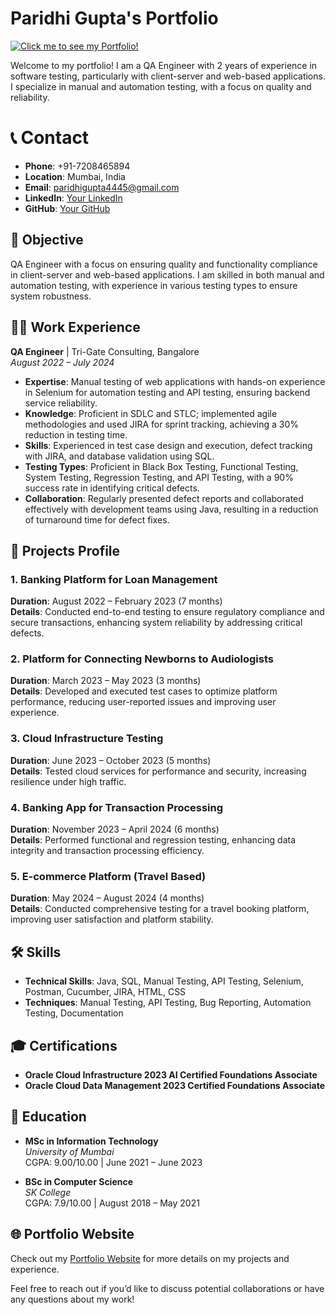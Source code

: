 # Paridhi Gupta's Portfolio

[![Click me to see my Portfolio!](https://img.shields.io/badge/Click%20me%20to%20see%20my%20Portfolio-black?style=for-the-badge&logo=github&color=28a745)](https://paridhi-gupta-17.github.io/paridhi.io/)  

Welcome to my portfolio! I am a QA Engineer with 2 years of experience in software testing, particularly with client-server and web-based applications. I specialize in manual and automation testing, with a focus on quality and reliability.



# 📞 Contact
- **Phone**: +91-7208465894
- **Location**: Mumbai, India
- **Email**: [paridhigupta4445@gmail.com](mailto:paridhigupta4445@gmail.com)
- **LinkedIn**: [Your LinkedIn](https://linkedin.com/in/your-profile)
- **GitHub**: [Your GitHub](https://github.com/your-username)


## 🎯 Objective
QA Engineer with a focus on ensuring quality and functionality compliance in client-server and web-based applications. I am skilled in both manual and automation testing, with experience in various testing types to ensure system robustness.



## 🧑‍💼 Work Experience
**QA Engineer** | Tri-Gate Consulting, Bangalore  
_August 2022 – July 2024_

- **Expertise**: Manual testing of web applications with hands-on experience in Selenium for automation testing and API testing, ensuring backend service reliability.
- **Knowledge**: Proficient in SDLC and STLC; implemented agile methodologies and used JIRA for sprint tracking, achieving a 30% reduction in testing time.
- **Skills**: Experienced in test case design and execution, defect tracking with JIRA, and database validation using SQL.
- **Testing Types**: Proficient in Black Box Testing, Functional Testing, System Testing, Regression Testing, and API Testing, with a 90% success rate in identifying critical defects.
- **Collaboration**: Regularly presented defect reports and collaborated effectively with development teams using Java, resulting in a reduction of turnaround time for defect fixes.


## 📂 Projects Profile

### 1. Banking Platform for Loan Management
**Duration**: August 2022 – February 2023 (7 months)  
**Details**: Conducted end-to-end testing to ensure regulatory compliance and secure transactions, enhancing system reliability by addressing critical defects.

### 2. Platform for Connecting Newborns to Audiologists
**Duration**: March 2023 – May 2023 (3 months)  
**Details**: Developed and executed test cases to optimize platform performance, reducing user-reported issues and improving user experience.

### 3. Cloud Infrastructure Testing
**Duration**: June 2023 – October 2023 (5 months)  
**Details**: Tested cloud services for performance and security, increasing resilience under high traffic.

### 4. Banking App for Transaction Processing
**Duration**: November 2023 – April 2024 (6 months)  
**Details**: Performed functional and regression testing, enhancing data integrity and transaction processing efficiency.

### 5. E-commerce Platform (Travel Based)
**Duration**: May 2024 – August 2024 (4 months)  
**Details**: Conducted comprehensive testing for a travel booking platform, improving user satisfaction and platform stability.



## 🛠️ Skills

- **Technical Skills**: Java, SQL, Manual Testing, API Testing, Selenium, Postman, Cucumber, JIRA, HTML, CSS
- **Techniques**: Manual Testing, API Testing, Bug Reporting, Automation Testing, Documentation



## 🎓 Certifications

- **Oracle Cloud Infrastructure 2023 AI Certified Foundations Associate**
- **Oracle Cloud Data Management 2023 Certified Foundations Associate**


## 📘 Education

- **MSc in Information Technology**  
  _University of Mumbai_  
  CGPA: 9.00/10.00 | June 2021 – June 2023

- **BSc in Computer Science**  
  _SK College_  
  CGPA: 7.9/10.00 | August 2018 – May 2021



## 🌐 Portfolio Website
Check out my [Portfolio Website](https://paridhi-gupta-17.github.io/paridhi.io/) for more details on my projects and experience.



Feel free to reach out if you’d like to discuss potential collaborations or have any questions about my work!
